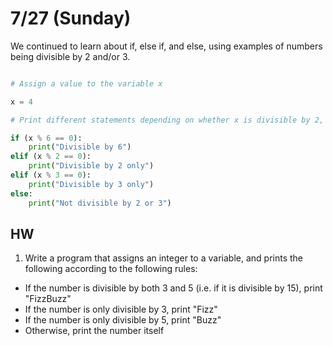 # 7/27 (Sunday)

We continued to learn about if, else if, and else, using examples of numbers being divisible by 2 and/or 3.

```py

# Assign a value to the variable x

x = 4

# Print different statements depending on whether x is divisible by 2, 3, or both.

if (x % 6 == 0):
    print("Divisible by 6")
elif (x % 2 == 0):
    print("Divisible by 2 only") 
elif (x % 3 == 0):
    print("Divisible by 3 only")
else:
    print("Not divisible by 2 or 3")
```

## HW
1. Write a program that assigns an integer to a variable, and prints the following according to the following rules:
* If the number is divisible by both 3 and 5 (i.e. if it is divisible by 15), print "FizzBuzz"
* If the number is only divisible by 3, print "Fizz"
* If the number is only divisible by 5, print "Buzz"
* Otherwise, print the number itself
